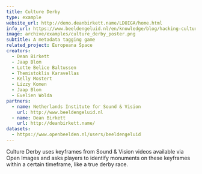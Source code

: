 ```yaml
---
title: Culture Derby
type: example
website_url: http://demo.deanbirkett.name/LDOIGA/home.html
info_url: https://www.beeldengeluid.nl/en/knowledge/blog/hacking-culture-europeana-space
image: archive/examples/culture_derby_poster.png
subtitle: A metadata tagging game
related_project: Europeana Space
creators:
  - Dean Birkett
  - Jaap Blom
  - Lotte Belice Baltussen
  - Themistoklis Karavellas
  - Kelly Mostert
  - Lizzy Komen
  - Jaap Blom
  - Evelien Wolda
partners:
  - name: Netherlands Institute for Sound & Vision
    url: http://www.beeldengeluid.nl
  - name: Dean Birkett
    url: http://deanbirkett.name/
datasets:
  - https://www.openbeelden.nl/users/beeldengeluid
---
```


Culture Derby uses keyframes from Sound & Vision videos available via Open Images and asks players to identify monuments on these keyframes within a certain timeframe, like a true derby race.
